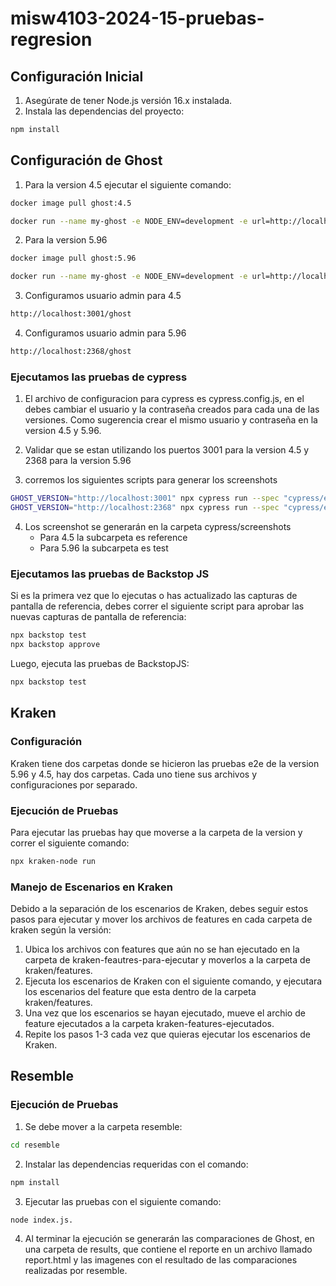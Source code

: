 # misw4103-2024-15-pruebas-regresion

## Configuración Inicial

1. Asegúrate de tener Node.js versión 16.x instalada.
2. Instala las dependencias del proyecto:

```bash
npm install
```

## Configuración de Ghost

1. Para la version 4.5 ejecutar el siguiente comando:

```bash
docker image pull ghost:4.5

docker run --name my-ghost -e NODE_ENV=development -e url=http://localhost:3001 -p 3001:2368 ghost:4.5
```

2. Para la version 5.96

```bash
docker image pull ghost:5.96

docker run --name my-ghost -e NODE_ENV=development -e url=http://localhost:2368 -p 2368:2368 ghost:5.96
```

3. Configuramos usuario admin para 4.5

```bash
http://localhost:3001/ghost
```

4. Configuramos usuario admin para 5.96

```bash
http://localhost:2368/ghost
```

### Ejecutamos las pruebas de cypress

1. El archivo de configuracion para cypress es cypress.config.js, en el debes cambiar el usuario y la contraseña creados para cada una de las versiones. Como sugerencia crear el mismo usuario y contraseña en la version 4.5 y 5.96.

2. Validar que se estan utilizando los puertos 3001 para la version 4.5 y 2368 para la version 5.96

3. corremos los siguientes scripts para generar los screenshots

```bash
GHOST_VERSION="http://localhost:3001" npx cypress run --spec "cypress/e2e/4.5/**/*"
GHOST_VERSION="http://localhost:2368" npx cypress run --spec "cypress/e2e/5.96/**/*"
```

4.  Los screenshot se generarán en la carpeta cypress/screenshots
    - Para 4.5 la subcarpeta es reference
    - Para 5.96 la subcarpeta es test

### Ejecutamos las pruebas de Backstop JS

Si es la primera vez que lo ejecutas o has actualizado las capturas de pantalla de referencia, debes correr el siguiente script para aprobar las nuevas capturas de pantalla de referencia:

```bash
npx backstop test
npx backstop approve
```

Luego, ejecuta las pruebas de BackstopJS:

```bash
npx backstop test
```

## Kraken

### Configuración

Kraken tiene dos carpetas donde se hicieron las pruebas e2e de la version 5.96 y 4.5, hay dos carpetas. Cada uno tiene sus archivos y configuraciones por separado.


### Ejecución de Pruebas

Para ejecutar las pruebas hay que moverse a la carpeta de la version y correr el siguiente comando: 

```bash
npx kraken-node run
```


### Manejo de Escenarios en Kraken

Debido a la separación de los escenarios de Kraken, debes seguir estos pasos para ejecutar y mover los archivos de features en cada carpeta de kraken según la versión:

1. Ubica los archivos con features que aún no se han ejecutado en la carpeta de kraken-feautres-para-ejecutar y moverlos a la carpeta de kraken/features.
2. Ejecuta los escenarios de Kraken con el siguiente comando, y ejecutara los escenarios del feature que esta dentro de la carpeta kraken/features.
3. Una vez que los escenarios se hayan ejecutado, mueve el archio de feature ejecutados a la carpeta kraken-features-ejecutados.
4. Repite los pasos 1-3 cada vez que quieras ejecutar los escenarios de Kraken.


## Resemble

### Ejecución de Pruebas

1. Se debe mover a la carpeta resemble:

```bash
cd resemble
```

2. Instalar las dependencias requeridas con el comando:

```bash
npm install
```

3. Ejecutar las pruebas con el siguiente comando: 

```bash
node index.js.
```
4. Al terminar la ejecución se generarán las comparaciones de Ghost, en una carpeta de results, que contiene el reporte en un archivo llamado report.html y las imagenes con el resultado de las comparaciones realizadas por resemble.